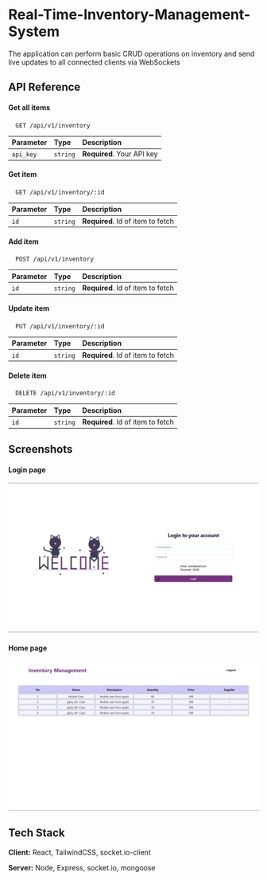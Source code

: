 
# Real-Time-Inventory-Management-System

The application can perform basic CRUD operations on inventory and send live updates to all connected clients via WebSockets




## API Reference

#### Get all items

```http
  GET /api/v1/inventory
```

| Parameter | Type     | Description                |
| :-------- | :------- | :------------------------- |
| `api_key` | `string` | **Required**. Your API key |

#### Get item

```http
  GET /api/v1/inventory/:id
```

| Parameter | Type     | Description                       |
| :-------- | :------- | :-------------------------------- |
| `id`      | `string` | **Required**. Id of item to fetch |


#### Add item

```http
  POST /api/v1/inventory
```

| Parameter | Type     | Description                       |
| :-------- | :------- | :-------------------------------- |
| `id`      | `string` | **Required**. Id of item to fetch |


#### Update item

```http
  PUT /api/v1/inventory/:id
```

| Parameter | Type     | Description                       |
| :-------- | :------- | :-------------------------------- |
| `id`      | `string` | **Required**. Id of item to fetch |


#### Delete item

```http
  DELETE /api/v1/inventory/:id
```

| Parameter | Type     | Description                       |
| :-------- | :------- | :-------------------------------- |
| `id`      | `string` | **Required**. Id of item to fetch |




## Screenshots


#### Login page

![App Screenshot](./loginPage.png)

#### Home page
![App Screenshot](./userInterface.png)


## Tech Stack

**Client:** React, TailwindCSS, socket.io-client

**Server:** Node, Express, socket.io, mongoose


